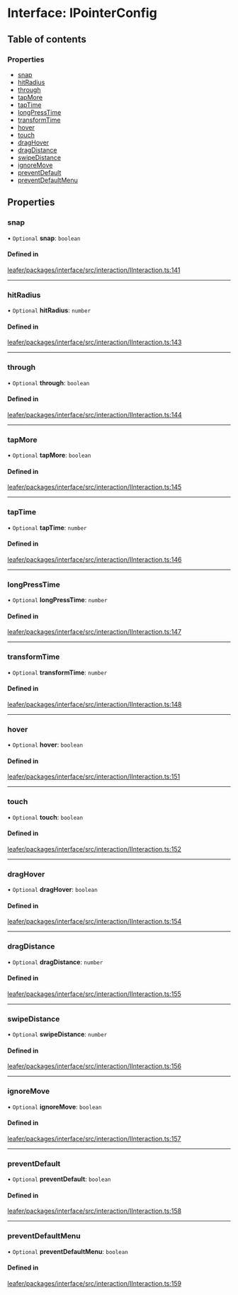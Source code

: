 # Interface: IPointerConfig

## Table of contents

### Properties

- [snap](IPointerConfig.md#snap)
- [hitRadius](IPointerConfig.md#hitradius)
- [through](IPointerConfig.md#through)
- [tapMore](IPointerConfig.md#tapmore)
- [tapTime](IPointerConfig.md#taptime)
- [longPressTime](IPointerConfig.md#longpresstime)
- [transformTime](IPointerConfig.md#transformtime)
- [hover](IPointerConfig.md#hover)
- [touch](IPointerConfig.md#touch)
- [dragHover](IPointerConfig.md#draghover)
- [dragDistance](IPointerConfig.md#dragdistance)
- [swipeDistance](IPointerConfig.md#swipedistance)
- [ignoreMove](IPointerConfig.md#ignoremove)
- [preventDefault](IPointerConfig.md#preventdefault)
- [preventDefaultMenu](IPointerConfig.md#preventdefaultmenu)

## Properties

### snap

• `Optional` **snap**: `boolean`

#### Defined in

[leafer/packages/interface/src/interaction/IInteraction.ts:141](https://github.com/leaferjs/leafer/blob/fd13609/packages/interface/src/interaction/IInteraction.ts#L141)

___

### hitRadius

• `Optional` **hitRadius**: `number`

#### Defined in

[leafer/packages/interface/src/interaction/IInteraction.ts:143](https://github.com/leaferjs/leafer/blob/fd13609/packages/interface/src/interaction/IInteraction.ts#L143)

___

### through

• `Optional` **through**: `boolean`

#### Defined in

[leafer/packages/interface/src/interaction/IInteraction.ts:144](https://github.com/leaferjs/leafer/blob/fd13609/packages/interface/src/interaction/IInteraction.ts#L144)

___

### tapMore

• `Optional` **tapMore**: `boolean`

#### Defined in

[leafer/packages/interface/src/interaction/IInteraction.ts:145](https://github.com/leaferjs/leafer/blob/fd13609/packages/interface/src/interaction/IInteraction.ts#L145)

___

### tapTime

• `Optional` **tapTime**: `number`

#### Defined in

[leafer/packages/interface/src/interaction/IInteraction.ts:146](https://github.com/leaferjs/leafer/blob/fd13609/packages/interface/src/interaction/IInteraction.ts#L146)

___

### longPressTime

• `Optional` **longPressTime**: `number`

#### Defined in

[leafer/packages/interface/src/interaction/IInteraction.ts:147](https://github.com/leaferjs/leafer/blob/fd13609/packages/interface/src/interaction/IInteraction.ts#L147)

___

### transformTime

• `Optional` **transformTime**: `number`

#### Defined in

[leafer/packages/interface/src/interaction/IInteraction.ts:148](https://github.com/leaferjs/leafer/blob/fd13609/packages/interface/src/interaction/IInteraction.ts#L148)

___

### hover

• `Optional` **hover**: `boolean`

#### Defined in

[leafer/packages/interface/src/interaction/IInteraction.ts:151](https://github.com/leaferjs/leafer/blob/fd13609/packages/interface/src/interaction/IInteraction.ts#L151)

___

### touch

• `Optional` **touch**: `boolean`

#### Defined in

[leafer/packages/interface/src/interaction/IInteraction.ts:152](https://github.com/leaferjs/leafer/blob/fd13609/packages/interface/src/interaction/IInteraction.ts#L152)

___

### dragHover

• `Optional` **dragHover**: `boolean`

#### Defined in

[leafer/packages/interface/src/interaction/IInteraction.ts:154](https://github.com/leaferjs/leafer/blob/fd13609/packages/interface/src/interaction/IInteraction.ts#L154)

___

### dragDistance

• `Optional` **dragDistance**: `number`

#### Defined in

[leafer/packages/interface/src/interaction/IInteraction.ts:155](https://github.com/leaferjs/leafer/blob/fd13609/packages/interface/src/interaction/IInteraction.ts#L155)

___

### swipeDistance

• `Optional` **swipeDistance**: `number`

#### Defined in

[leafer/packages/interface/src/interaction/IInteraction.ts:156](https://github.com/leaferjs/leafer/blob/fd13609/packages/interface/src/interaction/IInteraction.ts#L156)

___

### ignoreMove

• `Optional` **ignoreMove**: `boolean`

#### Defined in

[leafer/packages/interface/src/interaction/IInteraction.ts:157](https://github.com/leaferjs/leafer/blob/fd13609/packages/interface/src/interaction/IInteraction.ts#L157)

___

### preventDefault

• `Optional` **preventDefault**: `boolean`

#### Defined in

[leafer/packages/interface/src/interaction/IInteraction.ts:158](https://github.com/leaferjs/leafer/blob/fd13609/packages/interface/src/interaction/IInteraction.ts#L158)

___

### preventDefaultMenu

• `Optional` **preventDefaultMenu**: `boolean`

#### Defined in

[leafer/packages/interface/src/interaction/IInteraction.ts:159](https://github.com/leaferjs/leafer/blob/fd13609/packages/interface/src/interaction/IInteraction.ts#L159)
